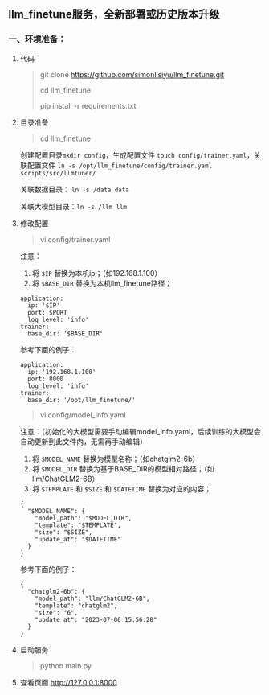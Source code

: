 
## llm_finetune服务，全新部署或历史版本升级

### 一、环境准备：
1. 代码
   > git clone https://github.com/simonlisiyu/llm_finetune.git
   > 
   > cd llm_finetune
   > 
   > pip install -r requirements.txt
2. 目录准备
   > cd llm_finetune

   创建配置目录`mkdir config`，生成配置文件 `touch config/trainer.yaml`，关联配置文件 `ln -s /opt/llm_finetune/config/trainer.yaml scripts/src/llmtuner/`

   关联数据目录： `ln -s /data data`

   关联大模型目录：`ln -s /llm llm`
3. 修改配置
   > vi config/trainer.yaml

   注意：

    1. 将 `$IP` 替换为本机ip；（如192.168.1.100）
    2. 将 `$BASE_DIR` 替换为本机llm_finetune路径；

   ``` 
   application: 
     ip: '$IP' 
     port: $PORT 
     log_level: 'info'
   trainer:
     base_dir: '$BASE_DIR'

   ``` 

   参考下面的例子：

   ``` 
   application:
     ip: '192.168.1.100'
     port: 8000
     log_level: 'info'
   trainer:
     base_dir: '/opt/llm_finetune/'

   ```

   > vi config/model_info.yaml

   注意：（初始化的大模型需要手动编辑model_info.yaml，后续训练的大模型会自动更新到此文件内，无需再手动编辑）

   1. 将 `$MODEL_NAME` 替换为模型名称；（如chatglm2-6b）
   2. 将 `$MODEL_DIR` 替换为基于BASE_DIR的模型相对路径；（如llm/ChatGLM2-6B）
   3. 将 `$TEMPLATE` 和 `$SIZE` 和 `$DATETIME` 替换为对应的内容；

   ```
   {
     "$MODEL_NAME": {
       "model_path": "$MODEL_DIR",
       "template": "$TEMPLATE",
       "size": "$SIZE",
       "update_at": "$DATETIME"
     }
   }
   ```

   参考下面的例子：

   ```
   {
     "chatglm2-6b": {
       "model_path": "llm/ChatGLM2-6B",
       "template": "chatglm2",
       "size": "6",
       "update_at": "2023-07-06_15:56:28"
     }
   }
   ```

5. 启动服务
   > python main.py

6. 查看页面
   http://127.0.0.1:8000

